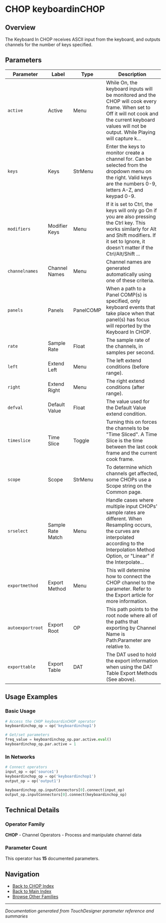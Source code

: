 # CHOP keyboardinCHOP

## Overview

The Keyboard In CHOP receives ASCII input from the keyboard, and outputs channels for the number of keys specified.

## Parameters

| Parameter | Label | Type | Description |
|-----------|-------|------|-------------|
| `active` | Active | Menu | While On, the keyboard inputs will be monitored and the CHOP will cook every frame. When set to Off it will not cook and the current keyboard values will not be output. While Playing will capture k... |
| `keys` | Keys | StrMenu | Enter the keys to monitor create a channel for. Can be selected from the dropdown menu on the right. Valid keys are the numbers 0-9, letters A-Z, and keypad 0-9. |
| `modifiers` | Modifier Keys | Menu | If it is set to Ctrl, the keys will only go On if you are also pressing the Ctrl key. This works similarly for Alt and Shift modifiers. If it set to Ignore, it doesn't matter if the Ctrl/Alt/Shift ... |
| `channelnames` | Channel Names | Menu | Channel names are generated automatically using one of these criteria. |
| `panels` | Panels | PanelCOMP | When a path to a Panel COMP(s) is specified, only keyboard events that take place when that panel(s) has focus will reported by the Keyboard In CHOP. |
| `rate` | Sample Rate | Float | The sample rate of the channels, in samples per second. |
| `left` | Extend Left | Menu | The left extend conditions (before range). |
| `right` | Extend Right | Menu | The right extend conditions (after range). |
| `defval` | Default Value | Float | The value used for the Default Value extend condition. |
| `timeslice` | Time Slice | Toggle | Turning this on forces the channels to be "Time Sliced".  A Time Slice is the time between the last cook frame and the current cook frame. |
| `scope` | Scope | StrMenu | To determine which channels get affected, some CHOPs use a Scope string on the Common page. |
| `srselect` | Sample Rate Match | Menu | Handle cases where multiple input CHOPs' sample rates are different. When Resampling occurs, the curves are interpolated according to the Interpolation Method Option, or "Linear" if the Interpolate... |
| `exportmethod` | Export Method | Menu | This will determine how to connect the CHOP channel to the parameter. Refer to the Export article for more information. |
| `autoexportroot` | Export Root | OP | This path points to the root node where all of the paths that exporting by Channel Name is Path:Parameter are relative to. |
| `exporttable` | Export Table | DAT | The DAT used to hold the export information when using the DAT Table Export Methods (See above). |

## Usage Examples

### Basic Usage

```python
# Access the CHOP keyboardinCHOP operator
keyboardinchop_op = op('keyboardinchop1')

# Get/set parameters
freq_value = keyboardinchop_op.par.active.eval()
keyboardinchop_op.par.active = 1
```

### In Networks

```python
# Connect operators
input_op = op('source1')
keyboardinchop_op = op('keyboardinchop1')
output_op = op('output1')

keyboardinchop_op.inputConnectors[0].connect(input_op)
output_op.inputConnectors[0].connect(keyboardinchop_op)
```

## Technical Details

### Operator Family

**CHOP** - Channel Operators - Process and manipulate channel data

### Parameter Count

This operator has **15** documented parameters.

## Navigation

- [Back to CHOP Index](../CHOP/CHOP_INDEX.md)
- [Back to Main Index](../OPERATORS_INDEX.md)
- [Browse Other Families](../OPERATORS_INDEX.md#quick-navigation)

---
*Documentation generated from TouchDesigner parameter reference and summaries*
